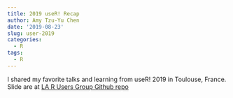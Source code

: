 ```yaml
---
title: 2019 useR! Recap
author: Amy Tzu-Yu Chen
date: '2019-08-23'
slug: user-2019
categories:
  - R
tags:
  - R
---
```


I shared my favorite talks and learning from useR! 2019 in Toulouse, France. Slide are at [LA R Users Group Github repo](https://github.com/laRusers/presentations/blob/master/2019-07-31-user-stringdist/AmyuseR2019.pdf)